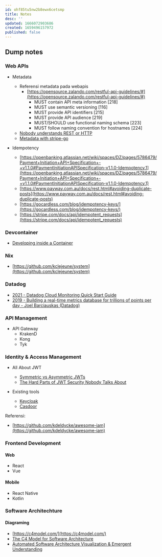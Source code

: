 ```yaml
---
id: ohf85tu5nw2b8ewx6cetsmp
title: Notes
desc: ''
updated: 1666072903686
created: 1659496157972
published: false
---
```


## Dump notes

### Web APIs

- Metadata
  - Referensi metadata pada webapis
    - [https://opensource.zalando.com/restful-api-guidelines/#](https://opensource.zalando.com/restful-api-guidelines/#)
      - MUST contain API meta information [218]
      - MUST use semantic versioning [116]
      - MUST provide API identifiers [215]
      - MUST provide API audience [219]
      - MUST/SHOULD use functional naming schema [223]
      - MUST follow naming convention for hostnames [224]
  - [Nobody understands REST or HTTP](https://steveklabnik.com/writing/nobody-understands-rest-or-http)
  - [Metadata with stripe-go](https://www.youtube.com/watch?v=qeCDxIfneww&feature=emb_title)
  
- Idempotency
  - [https://openbanking.atlassian.net/wiki/spaces/DZ/pages/5786479/Payment+Initiation+API+Specification+-+v1.1.0#PaymentInitiationAPISpecification-v1.1.0-Idempotency.1](https://openbanking.atlassian.net/wiki/spaces/DZ/pages/5786479/Payment+Initiation+API+Specification+-+v1.1.0#PaymentInitiationAPISpecification-v1.1.0-Idempotency.1)
  - [https://www.payway.com.au/docs/rest.html#avoiding-duplicate-posts](https://www.payway.com.au/docs/rest.html#avoiding-duplicate-posts)
  - [https://gocardless.com/blog/idempotency-keys/](https://gocardless.com/blog/idempotency-keys/)
  - [https://stripe.com/docs/api/idempotent_requests](https://stripe.com/docs/api/idempotent_requests)

### Devcontainer

- [Developing inside a Container](https://code.visualstudio.com/docs/remote/containers)

### Nix

- [https://github.com/kclejeune/system](https://github.com/kclejeune/system)

### Datadog

- [2021 - Datadog Cloud Monitoring Quick Start Guide](https://learning.oreilly.com/library/view/datadog-cloud-monitoring/9781800568730/)
- [2019 - Building a real-time metrics database for trillions of points per day - Joel Barciauskas (Datadog)](https://learning.oreilly.com/videos/oreilly-software-architecture/0636920333777/0636920333777-video329424/)

### API Management

- API Gateway
  - KrakenD
  - Kong
  - Tyk

### Identity & Access Management

- All About JWT
  - [Symmetric vs Asymmetric JWTs](https://medium.com/@swayamraina/symmetric-vs-asymmetric-jwts-bd5d1a9567f6)
  - [The Hard Parts of JWT Security Nobody Talks About](https://www.pingidentity.com/en/resources/blog/post/jwt-security-nobody-talks-about.html)

- Existing tools
  - [Keycloak](https://www.keycloak.org/)
  - [Casdoor](https://github.com/casdoor/casdoor)

Referensi:

- [https://github.com/kdeldycke/awesome-iam](https://github.com/kdeldycke/awesome-iam)

### Frontend Development

#### Web

- React
- Vue

#### Mobile

- React Native
- Kotlin

### Software Architechture

#### Diagraming

- [https://c4model.com/](https://c4model.com/)
- [The C4 Model for Software Architecture](https://www.infoq.com/articles/C4-architecture-model/)
- [Automated Software Architecture Visualization & Emergent Understanding](https://esilva.net/articles/automated-software-architecture-visualization)
  